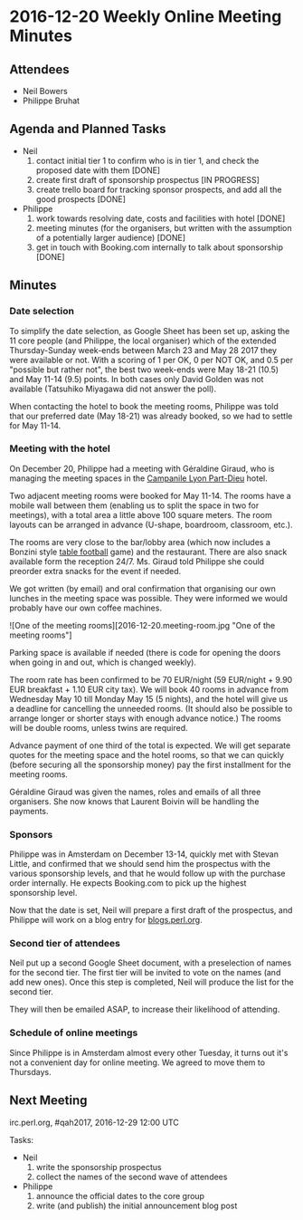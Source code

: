 # 2016-12-20 Weekly Online Meeting Minutes

## Attendees

* Neil Bowers
* Philippe Bruhat

## Agenda and Planned Tasks

* Neil
  1. contact initial tier 1 to confirm who is in tier 1,
     and check the proposed date with them [DONE]
  2. create first draft of sponsorship prospectus [IN PROGRESS]
  3. create trello board for tracking sponsor prospects,
     and add all the good prospects [DONE]
* Philippe
  1. work towards resolving date, costs and facilities with hotel [DONE]
  2. meeting minutes (for the organisers, but written with the assumption
     of a potentially larger audience) [DONE]
  3. get in touch with Booking.com internally to talk about sponsorship [DONE]

## Minutes

### Date selection

To simplify the date selection, as Google Sheet has been set up, asking
the 11 core people (and Philippe, the local organiser) which of the
extended Thursday-Sunday week-ends between March 23 and May 28 2017
they were available or not. With a scoring of 1 per OK, 0 per NOT OK,
and 0.5 per "possible but rather not", the best two week-ends were May
18-21 (10.5) and May 11-14 (9.5) points. In both cases only David Golden
was not available (Tatsuhiko Miyagawa did not answer the poll).

When contacting the hotel to book the meeting rooms, Philippe was told that
our preferred date (May 18-21) was already booked, so we had to settle for
May 11-14.

### Meeting with the hotel

On December 20, Philippe had a meeting with Géraldine Giraud, who is
managing the meeting spaces in the [Campanile Lyon Part-Dieu][1] hotel.

[1]: https://www.booking.com/hotel/fr/campanile-lyon-centre-forum-part-dieu.en.html

Two adjacent meeting rooms were booked for May 11-14. The rooms have
a mobile wall between them (enabling us to split the space in two for
meetings), with a total area a little above 100 square meters. The room
layouts can be arranged in advance (U-shape, boardroom, classroom, etc.).

The rooms are very close to the bar/lobby area (which now includes a
Bonzini style [table football][2] game) and the restaurant. There are
also snack available form the reception 24/7. Ms. Giraud told Philippe
she could preorder extra snacks for the event if needed.

[2]: https://en.wikipedia.org/wiki/Table_football

We got written (by email) and oral confirmation that organising our own
lunches in the meeting space was possible. They were informed we would
probably have our own coffee machines.

![One of the meeting rooms][2016-12-20.meeting-room.jpg "One of the meeting rooms"]

Parking space is available if needed (there is code for opening the
doors when going in and out, which is changed weekly).

The room rate has been confirmed to be 70 EUR/night (59 EUR/night + 9.90
EUR breakfast + 1.10 EUR city tax). We will book 40 rooms in advance
from Wednesday May 10 till Monday May 15 (5 nights), and the hotel will
give us a deadline for cancelling the unneeded rooms. (It should also be
possible to arrange longer or shorter stays with enough advance notice.)
The rooms will be double rooms, unless twins are required.

Advance payment of one third of the total is expected. We will get separate
quotes for the meeting space and the hotel rooms, so that we can quickly
(before securing all the sponsorship money) pay the first installment for
the meeting rooms.

Géraldine Giraud was given the names, roles and emails of all three
organisers. She now knows that Laurent Boivin will be handling the
payments.

### Sponsors

Philippe was in Amsterdam on December 13-14, quickly met with Stevan
Little, and confirmed that we should send him the prospectus with
the various sponsorship levels, and that he would follow up with the
purchase order internally. He expects Booking.com to pick up the highest
sponsorship level.

Now that the date is set, Neil will prepare a first draft of
the prospectus, and Philippe will work on a blog entry for
[blogs.perl.org](http://blogs.perl.rog/).

### Second tier of attendees

Neil put up a second Google Sheet document, with a preselection of names
for the second tier. The first tier will be invited to vote on the names
(and add new ones). Once this step is completed, Neil will produce the
list for the second tier.

They will then be emailed ASAP, to increase their likelihood of attending.

### Schedule of online meetings

Since Philippe is in Amsterdam almost every other Tuesday, it turns out it's
not a convenient day for online meeting. We agreed to move them to Thursdays.

## Next Meeting

irc.perl.org, #qah2017, 2016-12-29 12:00 UTC

Tasks:

* Neil
  1. write the sponsorship prospectus
  2. collect the names of the second wave of attendees
* Philippe
  1. announce the official dates to the core group
  2. write (and publish) the initial announcement blog post
